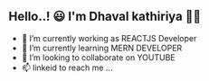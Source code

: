 
 Hello..! 😃 I'm Dhaval kathiriya 👨👋
-
- 🔭 I’m currently working as REACTJS Developer 
- 🌱 I’m currently learning MERN DEVELOPER
- 💞️ I’m looking to collaborate on YOUTUBE
- 📫 linkeid to reach me ...

<!---
dhavalkathiriya/dhavalkathiriya is a ✨ special ✨ repository because its `README.md` (this file) appears on your GitHub profile.
You can click the Preview link to take a look at your changes.
--->
